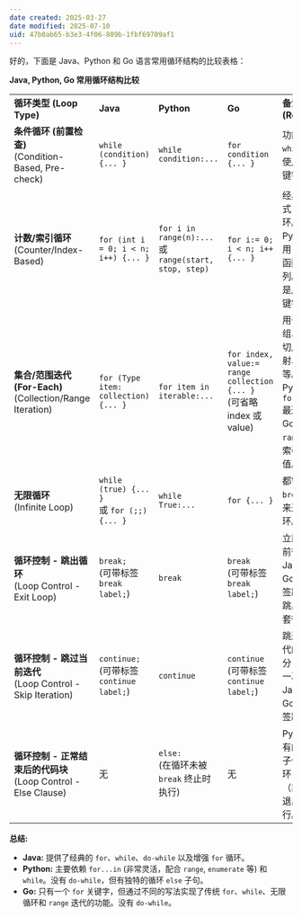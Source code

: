 ```yaml
---
date created: 2025-03-27
date modified: 2025-07-10
uid: 47b0ab65-b3e3-4f06-809b-1fbf69709af1
---
```


好的，下面是 Java、Python 和 Go 语言常用循环结构的比较表格：

**Java, Python, Go 常用循环结构比较**

|                                                          |                                                  |                                                                         |                                                                            |                                                                     |
| -------------------------------------------------------- | ------------------------------------------------ | ----------------------------------------------------------------------- | -------------------------------------------------------------------------- | ------------------------------------------------------------------- |
| **循环类型 (Loop Type)**                                     | **Java**                                         | **Python**                                                              | **Go**                                                                     | **备注 (Remarks)**                                                    |
| **条件循环 (前置检查)** <br> (Condition-Based, Pre-check)        | `while (condition) {... }`                      | `while condition:...`                                                  | `for condition {... }`                                                    | 功能类似 `while`。Go 使用 `for` 关键字实现。|
| **计数/索引循环** <br> (Counter/Index-Based)                   | `for (int i = 0; i < n; i++) {... }`            | `for i in range(n):...` <br> 或 `range(start, stop, step)`              | `for i:= 0; i < n; i++ {... }`                                           | 经典的三段式 `for` 循环。Python 使用 `range()` 函数生成序列。Go 也是用 `for` 关键字。|
| **集合/范围迭代 (For-Each)** <br> (Collection/Range Iteration) | `for (Type item: collection) {... }`           | `for item in iterable:...`                                             | `for index, value:= range collection {... }` <br> (可省略 index 或 value)    | 用于遍历数组、列表、切片、映射、字符串等。Python 的 `for...in` 最通用。Go 的 `range` 返回索引/键和值。|
| **无限循环** <br> (Infinite Loop)                            | `while (true) {... }` <br> 或 `for (;;) {... }` | `while True:...`                                                       | `for {... }`                                                              | 都需要配合 `break` 语句来退出循环。|
| **循环控制 - 跳出循环** <br> (Loop Control - Exit Loop)          | `break;` <br> (可带标签 `break label;`)              | `break`                                                                 | `break` <br> (可带标签 `break label;`)                                         | 立即终止当前循环。Java 和 Go 支持标签跳转，可跳出多层嵌套循环。|
| **循环控制 - 跳过当前迭代** <br> (Loop Control - Skip Iteration)   | `continue;` <br> (可带标签 `continue label;`)        | `continue`                                                              | `continue` <br> (可带标签 `continue label;`)                                   | 跳过当前迭代的剩余部分，开始下一次迭代。Java 和 Go 支持标签跳转。|
| **循环控制 - 正常结束后的代码块** <br> (Loop Control - Else Clause)   | 无                                                | `else:` <br> (在循环未被 `break` 终止时执行)                                      | 无                                                                          | Python 独有的 `else` 子句，在循环自然结束（非 `break` 退出）时执行。|

**总结:**

- **Java:** 提供了经典的 `for`、`while`、`do-while` 以及增强 `for` 循环。
- **Python:** 主要依赖 `for...in` (非常灵活，配合 `range`, `enumerate` 等) 和 `while`。没有 `do-while`，但有独特的循环 `else` 子句。
- **Go:** 只有一个 `for` 关键字，但通过不同的写法实现了传统 `for`、`while`、无限循环和 `range` 迭代的功能。没有 `do-while`。
